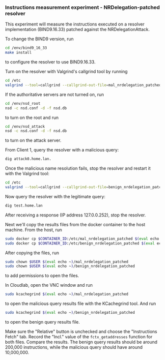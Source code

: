 ### Instructions measurement experiment - NRDelegation-patched resolver

This experiment will measure the instructions executed on a resolver implementation (BIND9.16.33) patched against the NRDelegationAttack.

To change the BIND9 version, run
```bash
cd /env/bind9_16_33
make install
```
to configure the resolver to use BIND9.16.33.

Turn on the resolver with Valgrind's callgrind tool by running
```bash
cd /etc
valgrind --tool=callgrind --callgrind-out-file=mal_nrdelegation_patched named -g -c /etc/named.conf
```

If the authoritative servers are not turned on, run 
```bash
cd /env/nsd_root
nsd -c nsd.conf -d -f nsd.db
```
to turn on the root and run
```bash
cd /env/nsd_attack
nsd -c nsd.conf -d -f nsd.db
```
to turn on the attack server.

From Client 1, query the resolver with a malicious query:
```bash
dig attack0.home.lan.
```

Once the malicious name resolution fails, stop the resolver and restart it with the Valgrind tool:
```bash
cd /etc
valgrind --tool=callgrind --callgrind-out-file=benign_nrdelegation_patched named -g -c /etc/named.conf
```

Now query the resolver with the legitimate query:
```bash
dig test.home.lan
```
After receiving a response (IP address 127.0.0.252), stop the resolver.

Next we'll copy the results files from the docker container to the host machine. From the host, run
```bash
sudo docker cp $CONTAINER_ID:/etc/mal_nrdelegation_patched $(eval echo ~)/mal_nrdelegation_patched
sudo docker cp $CONTAINER_ID:/etc/benign_nrdelegation_patched $(eval echo ~)/benign_nrdelegation_patched
```
After copying the files, run
```bash
sudo chown $USER $(eval echo ~)/mal_nrdelegation_patched
sudo chown $USER $(eval echo ~)/benign_nrdelegation_patched
```
to add permissions to open the files.

In Cloudlab, open the VNC window and run
```bash
sudo kcachegrind $(eval echo ~)/mal_nrdelegation_patched
```
to open the malicious query results file with the KCachegrind tool. And run
```bash
sudo kcachegrind $(eval echo ~)/benign_nrdelegation_patched
```
to open the benign query results file.

Make sure the "Relative" button is unchecked and choose the "Instructions Fetch" tab. Record the "Incl." value of the `fctx_getaddresses` function for both files. Compare the results. The benign query results should be around 200,000 instructions, while the malicious query should have around 10,000,000.
